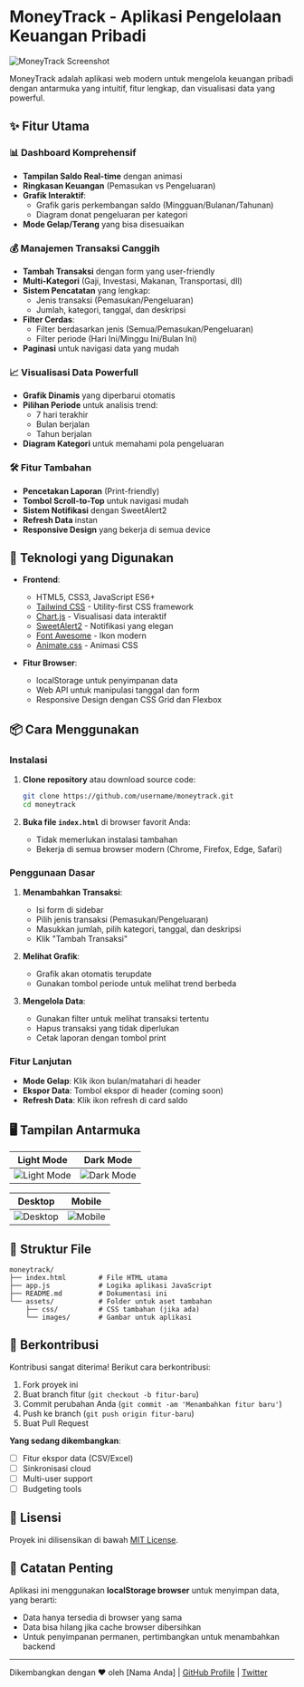 # MoneyTrack - Aplikasi Pengelolaan Keuangan Pribadi

![MoneyTrack Screenshot](https://via.placeholder.com/1200x600.png?text=MoneyTrack+Dashboard+Dark+and+Light+Mode)

MoneyTrack adalah aplikasi web modern untuk mengelola keuangan pribadi dengan antarmuka yang intuitif, fitur lengkap, dan visualisasi data yang powerful.

## ✨ Fitur Utama

### 📊 Dashboard Komprehensif
- **Tampilan Saldo Real-time** dengan animasi
- **Ringkasan Keuangan** (Pemasukan vs Pengeluaran)
- **Grafik Interaktif**:
  - Grafik garis perkembangan saldo (Mingguan/Bulanan/Tahunan)
  - Diagram donat pengeluaran per kategori
- **Mode Gelap/Terang** yang bisa disesuaikan

### 💰 Manajemen Transaksi Canggih
- **Tambah Transaksi** dengan form yang user-friendly
- **Multi-Kategori** (Gaji, Investasi, Makanan, Transportasi, dll)
- **Sistem Pencatatan** yang lengkap:
  - Jenis transaksi (Pemasukan/Pengeluaran)
  - Jumlah, kategori, tanggal, dan deskripsi
- **Filter Cerdas**:
  - Filter berdasarkan jenis (Semua/Pemasukan/Pengeluaran)
  - Filter periode (Hari Ini/Minggu Ini/Bulan Ini)
- **Paginasi** untuk navigasi data yang mudah

### 📈 Visualisasi Data Powerfull
- **Grafik Dinamis** yang diperbarui otomatis
- **Pilihan Periode** untuk analisis trend:
  - 7 hari terakhir
  - Bulan berjalan
  - Tahun berjalan
- **Diagram Kategori** untuk memahami pola pengeluaran

### 🛠️ Fitur Tambahan
- **Pencetakan Laporan** (Print-friendly)
- **Tombol Scroll-to-Top** untuk navigasi mudah
- **Sistem Notifikasi** dengan SweetAlert2
- **Refresh Data** instan
- **Responsive Design** yang bekerja di semua device

## 🚀 Teknologi yang Digunakan

- **Frontend**:
  - HTML5, CSS3, JavaScript ES6+
  - [Tailwind CSS](https://tailwindcss.com/) - Utility-first CSS framework
  - [Chart.js](https://www.chartjs.org/) - Visualisasi data interaktif
  - [SweetAlert2](https://sweetalert2.github.io/) - Notifikasi yang elegan
  - [Font Awesome](https://fontawesome.com/) - Ikon modern
  - [Animate.css](https://animate.style/) - Animasi CSS

- **Fitur Browser**:
  - localStorage untuk penyimpanan data
  - Web API untuk manipulasi tanggal dan form
  - Responsive Design dengan CSS Grid dan Flexbox

## 📦 Cara Menggunakan

### Instalasi
1. **Clone repository** atau download source code:
   ```bash
   git clone https://github.com/username/moneytrack.git
   cd moneytrack
   ```

2. **Buka file `index.html`** di browser favorit Anda:
   - Tidak memerlukan instalasi tambahan
   - Bekerja di semua browser modern (Chrome, Firefox, Edge, Safari)

### Penggunaan Dasar
1. **Menambahkan Transaksi**:
   - Isi form di sidebar
   - Pilih jenis transaksi (Pemasukan/Pengeluaran)
   - Masukkan jumlah, pilih kategori, tanggal, dan deskripsi
   - Klik "Tambah Transaksi"

2. **Melihat Grafik**:
   - Grafik akan otomatis terupdate
   - Gunakan tombol periode untuk melihat trend berbeda

3. **Mengelola Data**:
   - Gunakan filter untuk melihat transaksi tertentu
   - Hapus transaksi yang tidak diperlukan
   - Cetak laporan dengan tombol print

### Fitur Lanjutan
- **Mode Gelap**: Klik ikon bulan/matahari di header
- **Ekspor Data**: Tombol ekspor di header (coming soon)
- **Refresh Data**: Klik ikon refresh di card saldo

## 🖥️ Tampilan Antarmuka

| Light Mode | Dark Mode |
|------------|-----------|
| ![Light Mode](https://via.placeholder.com/600x400.png?text=MoneyTrack+Light+Mode) | ![Dark Mode](https://via.placeholder.com/600x400.png?text=MoneyTrack+Dark+Mode) |

| Desktop | Mobile |
|---------|--------|
| ![Desktop](https://via.placeholder.com/600x400.png?text=Desktop+View) | ![Mobile](https://via.placeholder.com/300x500.png?text=Mobile+View) |

## 📂 Struktur File

```
moneytrack/
├── index.html        # File HTML utama
├── app.js            # Logika aplikasi JavaScript
├── README.md         # Dokumentasi ini
└── assets/           # Folder untuk aset tambahan
    ├── css/          # CSS tambahan (jika ada)
    └── images/       # Gambar untuk aplikasi
```

## 🤝 Berkontribusi

Kontribusi sangat diterima! Berikut cara berkontribusi:

1. Fork proyek ini
2. Buat branch fitur (`git checkout -b fitur-baru`)
3. Commit perubahan Anda (`git commit -am 'Menambahkan fitur baru'`)
4. Push ke branch (`git push origin fitur-baru`)
5. Buat Pull Request

**Yang sedang dikembangkan**:
- [ ] Fitur ekspor data (CSV/Excel)
- [ ] Sinkronisasi cloud
- [ ] Multi-user support
- [ ] Budgeting tools

## 📜 Lisensi

Proyek ini dilisensikan di bawah [MIT License](LICENSE).

## 📌 Catatan Penting

Aplikasi ini menggunakan **localStorage browser** untuk menyimpan data, yang berarti:
- Data hanya tersedia di browser yang sama
- Data bisa hilang jika cache browser dibersihkan
- Untuk penyimpanan permanen, pertimbangkan untuk menambahkan backend

---

Dikembangkan dengan ❤️ oleh [Nama Anda] | [GitHub Profile](https://github.com/username) | [Twitter](https://twitter.com/username)